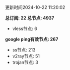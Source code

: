 更新时间2024-10-22 11:20:02

**总订阅: 22**
**总节点: 4937**
- vless节点: 6

**google ping有效节点: 267**
- ss节点: 213
- v2ray节点: 51
- trojan节点: 3
